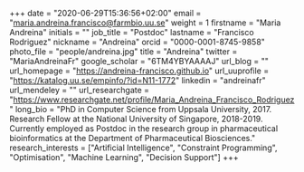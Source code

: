 +++
date = "2020-06-29T15:36:56+02:00"
email = "maria.andreina.francisco@farmbio.uu.se"
weight = 1
firstname = "Maria Andreina"
initials = ""
job_title = "Postdoc"
lastname = "Francisco Rodriguez"
nickname = "Andreina"
orcid = "0000-0001-8745-9858"
photo_file = "people/andreina.jpg"
title = "Andreina"
twitter = "MariaAndreinaFr"
google_scholar = "6TM4YBYAAAAJ"
url_blog = ""
url_homepage = "https://andreina-francisco.github.io"
url_uuprofile = "https://katalog.uu.se/empinfo/?id=N11-1772"
linkedin = "andreinafr"
url_mendeley = ""
url_researchgate = "https://www.researchgate.net/profile/Maria_Andreina_Francisco_Rodriguez"
long_bio = "PhD in Computer Science from Uppsala University, 2017. Research Fellow at the National University of Singapore, 2018-2019. Currently employed as Postdoc  in the research group in pharmaceutical bioinformatics at the Department of Pharmaceutical Biosciences."
research_interests = ["Artificial Intelligence", "Constraint Programming", "Optimisation", "Machine Learning", "Decision Support"]
+++

